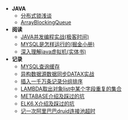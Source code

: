- **JAVA**
    - [分布式锁浅谈](JAVA/DISTRIBUTEDLOCK.md)
    - [ArrayBlockingQueue](JAVA/ArrayBlockingQueue.md)
- **阅读**
    - [JAVA并发编程实战(极客时间)](READING/CONCURRENTPROGAMMING.md)
    - [MYSQL是怎样运行的(掘金小册)](READING/MYSQLPRINCIPLE.md)
    - [深入理解java虚拟机(实体书)](READING/JAVAVIRTUALMACHINE.md)
- **记录**
    - [MYSQL查询缓存](RECORD/MYSQLCACHERECORD.md)
    - [异构数据源数据同步DATAX实战](RECORD/DATAXRECORD.md)
    - [插入一千万条记录分组排序](RECORD/DATAFORKJOIN.md)
    - [LAMBDA取出对象list中某个字段重复的集合](RECORD/FETCHDUPLICATESET-LAMBDA.md)
    - [METABASE介绍及踩过的坑](RECORD/METABASERECORD.md)
    - [ELK6.X介绍及踩过的坑](RECORD/ELKRECORD.md)
    - [记一次阿里巴巴druid连接池超时](RECORD/DRUIDTIMEOUTRECORD.md)